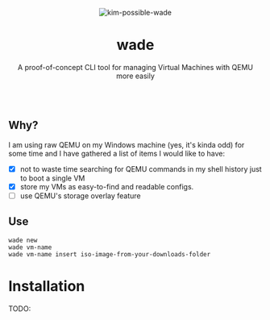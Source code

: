 <p align="center"><img src="https://media1.tenor.com/m/FUHWFmVQiMkAAAAd/wade-kim-possible.gif" alt="kim-possible-wade"></p>
<h1 align="center">wade</h1>
<p align="center">A proof-of-concept CLI tool for managing Virtual Machines with QEMU more easily</p>
<br>
<br>

## Why?
I am using raw QEMU on my Windows machine (yes, it's kinda odd) for some time and I have gathered a list of items I would like to have:
- [x] not to waste time searching for QEMU commands in my shell history just to boot a single VM
- [x] store my VMs as easy-to-find and readable configs.
- [ ] use QEMU's storage overlay feature

## Use
```
wade new
wade vm-name
wade vm-name insert iso-image-from-your-downloads-folder
```

# Installation
TODO:
